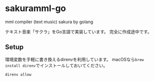 # sakuramml-go
mml compiler (text music) sakura by golang

テキスト音楽「サクラ」をGo言語で実装しています。
完全に作成途中です。

## Setup

環境変数を手軽に書き換えるdirenvを利用しています。
macOSなら``brew install direnv``でインストールしておいてください。

```
direnv allow
```

